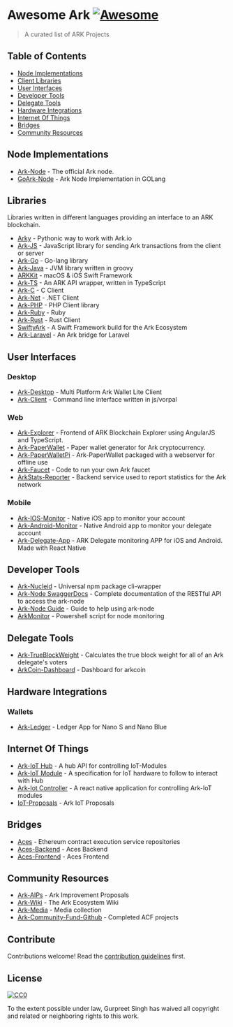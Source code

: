 # Awesome Ark [![Awesome](https://cdn.rawgit.com/sindresorhus/awesome/d7305f38d29fed78fa85652e3a63e154dd8e8829/media/badge.svg)](https://github.com/sindresorhus/awesome)

> A curated list of ARK Projects

## Table of Contents

- [Node Implementations](#node-implementation)
- [Client Libraries](#libraries)
- [User Interfaces](#user-interfaces)
- [Developer Tools](#developer-tools)
- [Delegate Tools](#delegate-tools)
- [Hardware Integrations](#hardware-integrations)
- [Internet Of Things](#internet-of-things)
- [Bridges](#bridges)
- [Community Resources](#community-resourses)

## Node Implementations

- [Ark-Node](https://github.com/ArkEcosystem/ark-node) - The official Ark node.
- [GoArk-Node](https://github.com/kristjank/goark-node) - Ark Node Implementation in GOLang 

## Libraries

Libraries written in different languages providing an interface to an ARK blockchain.

- [Arky](https://github.com/ArkEcosystem/arky) - Pythonic way to work with Ark.io
- [Ark-JS](https://github.com/ArkEcosystem/ark-js) - JavaScript library for sending Ark transactions from the client or server 
- [Ark-Go](https://github.com/ArkEcosystem/ark-go) - Go-lang library
- [Ark-Java](https://github.com/ArkEcosystem/ark-java) - JVM library written in groovy
- [ARKKit](https://github.com/sleepdefic1t/ARKKit) - macOS & iOS Swift Framework
- [Ark-TS](https://github.com/ArkEcosystem/ark-ts) - An ARK API wrapper, written in TypeScript
- [Ark-C](https://github.com/kristjank/ark-c) - C Client
- [Ark-Net](https://github.com/ArkEcosystem/ark-net) - .NET Client 
- [Ark-PHP](https://github.com/arkcommunityfund/Ark-PHP-Client) - PHP Client library
- [Ark-Ruby](https://github.com/faustbrian/Ark-Ruby) - Ruby
- [Ark-Rust](https://github.com/arkcommunityfund/rust-ark) - Rust Client
- [SwiftyArk](https://github.com/arkcommunityfund/SwiftyArk) - A Swift Framework build for the Ark Ecosystem 
- [Ark-Laravel](https://github.com/arkcommunityfund/Laravel-Ark) - An Ark bridge for Laravel 

## User Interfaces

### Desktop
- [Ark-Desktop](https://github.com/ArkEcosystem/ark-desktop) - Multi Platform Ark Wallet Lite Client 
- [Ark-Client](https://github.com/ArkEcosystem/ark-client) - Command line interface written in js/vorpal

### Web
- [Ark-Explorer](https://github.com/ArkEcosystem/ark-explorer) - Frontend of ARK Blockchain Explorer using AngularJS and TypeScript. 
- [Ark-PaperWallet](https://github.com/ArkEcosystem/ark-paperwallet) - Paper wallet generator for Ark cryptocurrency.
- [Ark-PaperWalletPi](https://github.com/Ark-IoT/ark-paperwallet-pi) - Ark-PaperWallet packaged with a webserver for offline use
- [Ark-Faucet](https://github.com/arkcommunityfund/Ark-Faucet) - Code to run your own Ark faucet 
- [ArkStats-Reporter](https://github.com/dafty-1/arkstats-reporter) - Backend service used to report statistics for the Ark network

### Mobile
- [Ark-IOS-Monitor](https://github.com/ArkEcosystem/ark-ios-monitor) - Native iOS app to monitor your account
- [Ark-Android-Monitor](https://github.com/ArkEcosystem/ark-android-monitor) - Native Android app to monitor your delegate account
- [Ark-Delegate-App](https://github.com/ArkEcosystem/ark-delegate-app) - ARK Delegate monitoring APP for iOS and Android. Made with React Native 

## Developer Tools 

- [Ark-Nucleid](https://github.com/ArkEcosystem) - Universal npm package cli-wrapper 
- [Ark-Node SwaggerDocs](https://ark.brianfaust.me/) - Complete documentation of the RESTful API to access the ark-node
- [Ark-Node Guide](https://github.com/Jarunik/ark-node-guide) - Guide to help using ark-node
- [ArkMonitor](https://github.com/Gr33nDrag0n69/ArkMonitor) - Powershell script for node monitoring

## Delegate Tools 
- [Ark-TrueBlockWeight](https://github.com/arkcommunityfund/Ark-TrueBlockWeight) - Calculates the true block weight for all of an Ark delegate's voters 
- [ArkCoin-Dashboard](https://github.com/Jarunik/arkcoin) - Dashboard for arkcoin

## Hardware Integrations

### Wallets
- [Ark-Ledger](https://github.com/ArkEcosystem/ark-ledger) - Ledger App for Nano S and Nano Blue 

## Internet Of Things
- [Ark-IoT Hub](https://github.com/Guppster/Ark-IoTHub) - A hub API for controlling IoT-Modules
- [Ark-IoT Module](https://github.com/Guppster/ARK-Lock) - A specification for IoT hardware to follow to interact with Hub
- [Ark-Iot Controller](https://github.com/Guppster/Ark-IoTController) - A react native application for controlling Ark-IoT modules
- [IoT-Proposals](https://github.com/sleepdefic1t/ark-IoT) - Ark IoT Proposals

## Bridges
- [Aces](https://github.com/ark-aces) - Ethereum contract execution service repositories
- [Aces-Backend](https://github.com/ark-aces/aces-backend) - Aces Backend
- [Aces-Frontend](https://github.com/ark-aces/aces-frontend) - Aces Frontend

## Community Resources

- [Ark-AIPs](https://github.com/ArkEcosystem/AIPs) - Ark Improvement Proposals 
- [Ark-Wiki](https://github.com/ArkEcosystem/wiki) - The Ark Ecosystem Wiki 
- [Ark-Media](https://github.com/Jarunik/ark-media) - Media collection
- [Ark-Community-Fund-Github](https://github.com/arkcommunityfund) - Completed ACF projects

## Contribute

Contributions welcome! Read the [contribution guidelines](contributing.md) first.


## License

[![CC0](http://mirrors.creativecommons.org/presskit/buttons/88x31/svg/cc-zero.svg)](http://creativecommons.org/publicdomain/zero/1.0)

To the extent possible under law, Gurpreet Singh has waived all copyright and
related or neighboring rights to this work.
